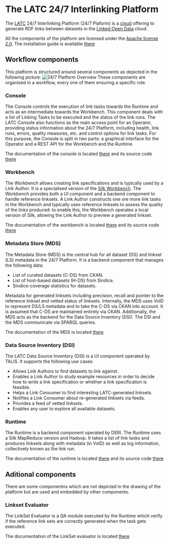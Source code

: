 # The LATC 24/7 Interlinking Platform
The [LATC](http://latc-project.eu/) 24/7 Interlinking Platform (24/7 Plaform) is a [cloud](http://en.wikipedia.org/wiki/Cloud_computing#Application) offering to generate RDF links between datasets in the [Linked Open Data](http://lod-cloud.net/) cloud.

All the components of the platform are licensed under the [Apache license 2.0](http://www.apache.org/licenses/LICENSE-2.0).
The installation guide is available [there](https://github.com/LATC/24-7-platform/wiki/Deployment-guide) 

## Workflow components
This platform is structured around several components as depicted in the following picture:
![24/7 Platform Overview](https://github.com/LATC/24-7-platform/raw/master/doc/img/24-7-platform-flow.png "24/7 Platform Overview") These components are organised in a workflow, every one of them ensuring a specific role.

### Console
The Console controls the execution of link tasks towards the Runtime and acts as an intermediate towards the Workbench. This component deals with a list of Linking Tasks to be executed and the status of the link runs. The LATC Console also functions as the main access point for an Operator, providing status information about the 24/7 Platform, including health, link runs, errors, quality measures, etc. and control options for link tasks. For this purpose, the Console is split in two parts: a graphical interface for the Operator and a REST API for the Workbench and the Runtime.

The documentation of the console is located [there](https://github.com/LATC/24-7-platform/wiki/Documentation-for-Console) and its source code [there](https://github.com/LATC/24-7-platform/tree/master/latc-platform/console)

### Workbench

The Workbench allows creating link specifications and is typically used by a Link Author. It is a specialised version of the [Silk Workbench](http://www.assembla.com/wiki/show/silk/Silk_Workbench). The Workbench provides both a UI component and a backend component to handle reference linksets. A Link Author constructs one ore more link tasks in the Workbench and typically uses reference linksets to assess the quality of the links produced: to enable this, the Workbench operates a local version of Silk, allowing the Link Author to preview a generated linkset.

The documentation of the workbench is located [there](http://www.assembla.com/wiki/show/silk/Silk_Workbench) and its source code [there](http://www.assembla.com/code/silk/git/nodes/silk2/silk-workbench)


### Metadata Store (MDS)

The Metadata Store (MDS) is the central hub for all dataset (DS) and linkset (LS) metadata in the 24/7 Platform. It is a backend component that manages the following data:

* List of curated datasets (C-DS) from CKAN.
* List of host-based datasets (H-DS) from Sindice.
* Sindice-coverage statistics for datasets.

Metadata for generated linksets including precision, recall and pointer to the reference linkset and vetted status of linksets. Internally, the MDS uses VoID to represent DS/LS metadata and to take the C-DS via CKAN into account. It is assumed that C-DS are maintained entirely via CKAN. Additionally, the MDS acts as the backend for the Data Source Inventory (DSI). The DSI and the MDS communicate via SPARQL queries. 

The documentation of the MDS is located [there](https://github.com/LATC/24-7-platform/wiki/Documentation-for-Meta-Data-Store-%28MDS%29)

### Data Source Inventory (DSI)

The LATC Data Source Inventory (DSI) is a UI component operated by TALIS. It supports the following use cases:

* Allows Link Authors to find datasets to link against.
* Enables a Link Author to study example resources in order to decide how to write a link specification or whether a link specification is feasible.
* Helps a Link Consumer to find interesting LATC-generated linksets.
* Notifies a Link Consumer about re-generated linksets via feeds.
* Provides a feed of vetted linksets.
* Enables any user to explore all available datasets.


### Runtime

The Runtime is a backend component operated by DERI. The Runtime uses a Silk MapReduce version and Hadoop. It takes a list of link tasks and produces linksets along with metadata (in VoID) as well as log information, collectively known as the link run.

The documentation of the runtime is located [there](https://github.com/LATC/24-7-platform/wiki/Documentation-for-Runtime) and its source code [there](https://github.com/LATC/24-7-platform/tree/master/latc-platform/runtime)

## Aditional components

There are some componentns which are not depicted in the drawing of the platform but are used and embedded by other components.

### Linkset Evaluator

The LinkSet Evaluator is a QA module executed by the Runtime which verify if the reference link sets are correctly generated when the task gets executed.

The documentation of the LinkSet evaluator is located [there](https://github.com/LATC/24-7-platform/wiki/Documentation-for-LinksetEvaluator)


